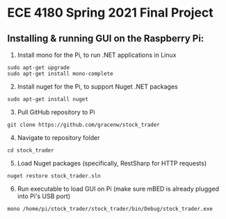 # ECE 4180 Spring 2021 Final Project
  
  
## Installing & running GUI on the Raspberry Pi:  
1. Install mono for the Pi, to run .NET applications in Linux  
```
sudo apt-get upgrade  
sudo apt-get install mono-complete
```
2. Install nuget for the Pi, to support Nuget .NET packages  
```
sudo apt-get install nuget
```
3. Pull GitHub repository to Pi  
```
git clone https://github.com/gracenw/stock_trader
```
4. Navigate to repository folder  
```
cd stock_trader
```
5. Load Nuget packages (specifically, RestSharp for HTTP requests)  
```
nuget restore stock_trader.sln  
```
6. Run executable to load GUI on Pi (make sure mBED is already plugged into Pi's USB port)
```
mono /home/pi/stock_trader/stock_trader/bin/Debug/stock_trader.exe
```
